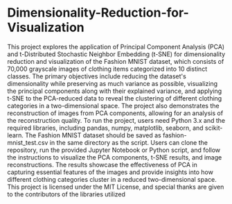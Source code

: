 # Dimensionality-Reduction-for-Visualization

This project explores the application of Principal Component Analysis (PCA) and t-Distributed Stochastic Neighbor Embedding (t-SNE) for dimensionality reduction and visualization of the Fashion MNIST dataset, which consists of 70,000 grayscale images of clothing items categorized into 10 distinct classes. The primary objectives include reducing the dataset's dimensionality while preserving as much variance as possible, visualizing the principal components along with their explained variance, and applying t-SNE to the PCA-reduced data to reveal the clustering of different clothing categories in a two-dimensional space. The project also demonstrates the reconstruction of images from PCA components, allowing for an analysis of the reconstruction quality. To run the project, users need Python 3.x and the required libraries, including pandas, numpy, matplotlib, seaborn, and scikit-learn. The Fashion MNIST dataset should be saved as fashion-mnist_test.csv in the same directory as the script. Users can clone the repository, run the provided Jupyter Notebook or Python script, and follow the instructions to visualize the PCA components, t-SNE results, and image reconstructions. The results showcase the effectiveness of PCA in capturing essential features of the images and provide insights into how different clothing categories cluster in a reduced two-dimensional space. This project is licensed under the MIT License, and special thanks are given to the contributors of the libraries utilized
